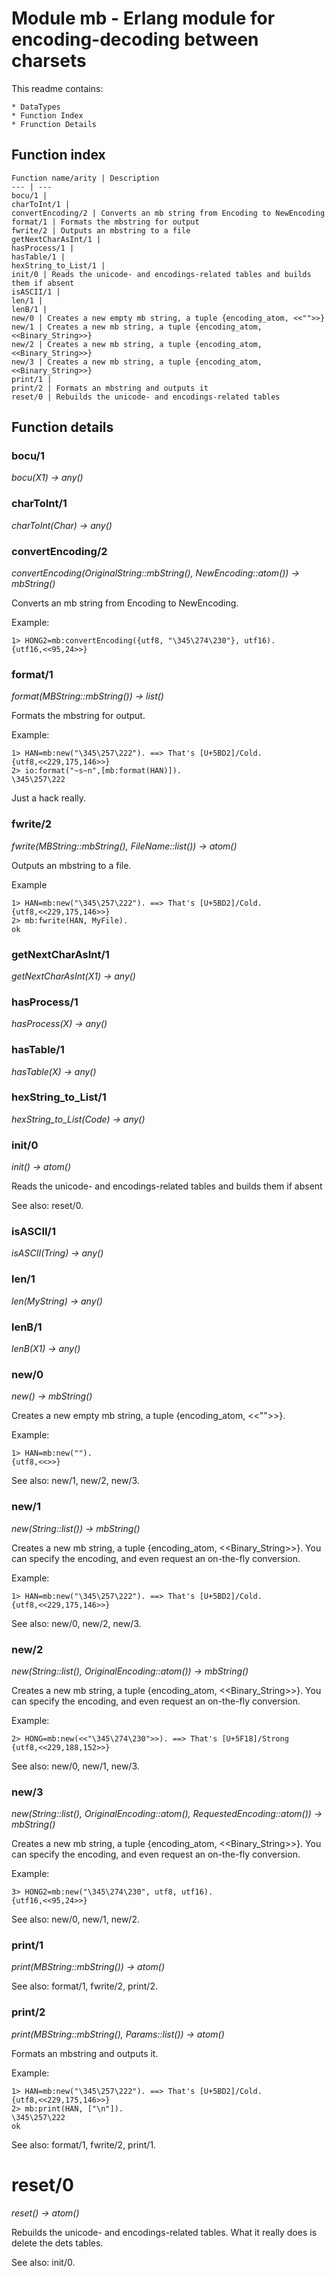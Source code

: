 # Module mb - Erlang module for encoding-decoding between charsets

This readme contains:

	* DataTypes
	* Function Index
	* Frunction Details

## Function index

	Function name/arity | Description
	--- | --- 
	bocu/1 |
	charToInt/1 |
	convertEncoding/2 | Converts an mb string from Encoding to NewEncoding
	format/1 | Formats the mbstring for output
	fwrite/2 | Outputs an mbstring to a file
	getNextCharAsInt/1 | 
	hasProcess/1 |
	hasTable/1 | 
	hexString_to_List/1 | 
	init/0 | Reads the unicode- and encodings-related tables and builds them if absent
	isASCII/1 | 
	len/1 | 
	lenB/1 | 
	new/0 | Creates a new empty mb string, a tuple {encoding_atom, <<"">>}
	new/1 | Creates a new mb string, a tuple {encoding_atom, <<Binary_String>>}
	new/2 | Creates a new mb string, a tuple {encoding_atom, <<Binary_String>>}
	new/3 | Creates a new mb string, a tuple {encoding_atom, <<Binary_String>>}
	print/1 | 
	print/2 | Formats an mbstring and outputs it
	reset/0 | Rebuilds the unicode- and encodings-related tables

## Function details

###	bocu/1

*bocu(X1) -> any()*

### charToInt/1

*charToInt(Char) -> any()*

### convertEncoding/2

*convertEncoding(OriginalString::mbString(), NewEncoding::atom()) -> mbString()*

Converts an mb string from Encoding to NewEncoding.

Example:

 	1> HONG2=mb:convertEncoding({utf8, "\345\274\230"}, utf16).
 	{utf16,<<95,24>>}

### format/1

*format(MBString::mbString()) -> list()*

Formats the mbstring for output.

Example: 

	1> HAN=mb:new("\345\257\222"). ==> That's [U+5BD2]/Cold.
	{utf8,<<229,175,146>>}
	2> io:format("~s~n",[mb:format(HAN)]).
	\345\257\222
  
Just a hack really.

### fwrite/2

*fwrite(MBString::mbString(), FileName::list()) -> atom()*

Outputs an mbstring to a file.

Example

	1> HAN=mb:new("\345\257\222"). ==> That's [U+5BD2]/Cold.
	{utf8,<<229,175,146>>}
	2> mb:fwrite(HAN, MyFile).
	ok

### getNextCharAsInt/1

*getNextCharAsInt(X1) -> any()*

### hasProcess/1

*hasProcess(X) -> any()*

### hasTable/1

*hasTable(X) -> any()*

### hexString_to_List/1

*hexString_to_List(Code) -> any()*

### init/0

*init() -> atom()*

Reads the unicode- and encodings-related tables and builds them if absent

See also: reset/0.

### isASCII/1

*isASCII(Tring) -> any()*

### len/1

*len(MyString) -> any()*

### lenB/1

*lenB(X1) -> any()*

### new/0

*new() -> mbString()*

Creates a new empty mb string, a tuple {encoding_atom, <<"">>}.

Example:

	1> HAN=mb:new("").
	{utf8,<<>>}
  
See also: new/1, new/2, new/3.

### new/1

*new(String::list()) -> mbString()*

Creates a new mb string, a tuple {encoding_atom, <<Binary_String>>}. You can specify the encoding, and even request an on-the-fly conversion.

Example:

	1> HAN=mb:new("\345\257\222"). ==> That's [U+5BD2]/Cold.
	{utf8,<<229,175,146>>}
  
See also: new/0, new/2, new/3.

### new/2

*new(String::list(), OriginalEncoding::atom()) -> mbString()*

Creates a new mb string, a tuple {encoding_atom, <<Binary_String>>}. You can specify the encoding, and even request an on-the-fly conversion.

Example:

	2> HONG=mb:new(<<"\345\274\230">>). ==> That's [U+5F18]/Strong
	{utf8,<<229,188,152>>}
  
See also: new/0, new/1, new/3.

### new/3

*new(String::list(), OriginalEncoding::atom(), RequestedEncoding::atom()) -> mbString()*

Creates a new mb string, a tuple {encoding_atom, <<Binary_String>>}. You can specify the encoding, and even request an on-the-fly conversion.

Example:

	3> HONG2=mb:new("\345\274\230", utf8, utf16).
	{utf16,<<95,24>>}
  
See also: new/0, new/1, new/2.

### print/1

*print(MBString::mbString()) -> atom()*

See also: format/1, fwrite/2, print/2.

### print/2

*print(MBString::mbString(), Params::list()) -> atom()*

Formats an mbstring and outputs it.

Example:

	1> HAN=mb:new("\345\257\222"). ==> That's [U+5BD2]/Cold.
	{utf8,<<229,175,146>>}
	2> mb:print(HAN, ["\n"]).
	\345\257\222
	ok
  
See also: format/1, fwrite/2, print/1.

# reset/0

*reset() -> atom()*

Rebuilds the unicode- and encodings-related tables. What it really does is delete the dets tables.

See also: init/0.